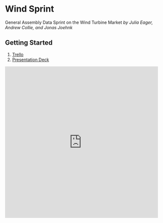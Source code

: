 # Wind Sprint
General Assembly Data Sprint on the Wind Turbine Market
*by Julia Eager, Andrew Collie, and Jonas Joehnk*

## Getting Started
1. [Trello](https://trello.com/b/Byj3sNaH/wind-market-sprint)
2. [Presentation Deck](https://github.com/jjoehnk/wind_sprint/blob/main/Wind%20Market%20Investment%20Deck.pdf)

<iframe src="https://drive.google.com/drive/u/1/folders/1CtjxWWHOfBIQzbQH-17abWYl_2jH1fFo" width="100%" height="500" frameborder="0" />
